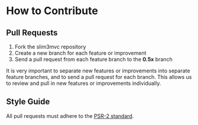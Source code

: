 # How to Contribute

## Pull Requests

1. Fork the slim3mvc repository
2. Create a new branch for each feature or improvement
3. Send a pull request from each feature branch to the **0.5x** branch

It is very important to separate new features or improvements into separate feature branches, and to send a
pull request for each branch. This allows us to review and pull in new features or improvements individually.

## Style Guide

All pull requests must adhere to the [PSR-2 standard](https://github.com/php-fig/fig-standards/blob/master/accepted/PSR-2-coding-style-guide.md).
